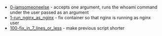 * [0-iamsomeoneelse](0-iamsomeoneelse) - accepts one argument, runs the whoami command under the user passed as an argument
* [1-run_nginx_as_nginx](1-run_nginx_as_nginx) - fix container so that nginx is running as nginx user
* [100-fix_in_7_lines_or_less](100-fix_in_7_lines_or_less) - make previous script shorter
